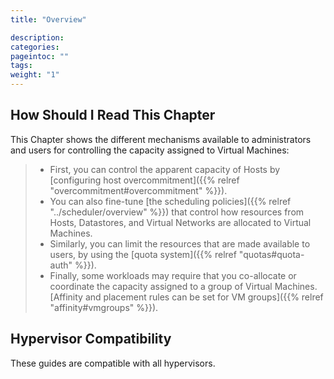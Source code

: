 ```yaml
---
title: "Overview"

description:
categories:
pageintoc: ""
tags:
weight: "1"
---
```


<a id="cappacity-overview"></a>

<!--# Overview -->

## How Should I Read This Chapter

This Chapter shows the different mechanisms available to administrators and users for controlling the capacity assigned to Virtual Machines:

> - First, you can control the apparent capacity of Hosts by [configuring host overcommitment]({{% relref "overcommitment#overcommitment" %}}).
> - You can also fine-tune [the scheduling policies]({{% relref "../scheduler/overview" %}}) that control how resources from Hosts, Datastores, and Virtual Networks are allocated to Virtual Machines.
> - Similarly, you can limit the resources that are made available to users, by using the [quota system]({{% relref "quotas#quota-auth" %}}).
> - Finally, some workloads may require that you co-allocate or coordinate the capacity assigned to a group of Virtual Machines. [Affinity and placement rules can be set for VM groups]({{% relref "affinity#vmgroups" %}}).

## Hypervisor Compatibility

These guides are compatible with all hypervisors.
